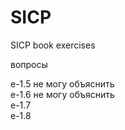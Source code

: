 SICP
====

SICP book exercises

вопросы

e-1.5 не могу объяснить  
e-1.6 не могу объяснить  
e-1.7  
e-1.8  

